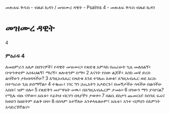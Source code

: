 ﻿
መጽሐፍ ቅዱስ - ብሉይ ኪዳን / መዝሙረ ዳዊት - Psalms 4 - መጽሐፍ ቅዱስ ብሉይ ኪዳን
# መዝሙረ ዳዊት
4
### ምዕራፍ 4
ለመዘምራን አለቃ በበገናዎች፤ የዳዊት መዝሙር።
 የጽድቄ አምላክ በጠራሁት ጊዜ መለሰልኝ፥ በጭንቀቴም አሰፋህልኝ፤ ማረኝ፥ ጸሎቴንም ስማ።
2  እናንት የሰው ልጆች፥ እስከ መቼ ድረስ ልባችሁን ታከብዳላችሁ?
3  እግዚአብሔር በጻድቁ እንደ ተገለጠ እወቁ፤ እግዚአብሔር ወደ እርሱ በተጣራሁ ጊዜ ይሰማኛል።
4  ተቈጡ፥ ነገር ግን ኃጢአትን አታድርጉ፤ በመኝታችሁ ሳላችሁ በልባችሁ አስቡ፤ ዝም በሉ።
5  የጽድቅን መሥዋዕት ሠዉ፥ በእግዚአብሔርም ታመኑ።
6  በጎውን ማን ያሳየናል? የሚሉ ብዙ ናቸው። አቤቱ፥ የፊትህ ብርሃን በላያችን ታወቀ።
7  በልቤ ደስታን ጨመርህ፤ ከስንዴ ፍሬና ከወይን ከዘይትም ይልቅ በዛ።
8  በሰላም እተኛለሁ አንቀላፋለሁም፤ አቤቱ፥ አንተ ብቻህን በእምነት አሳድረኸኛልና። 
